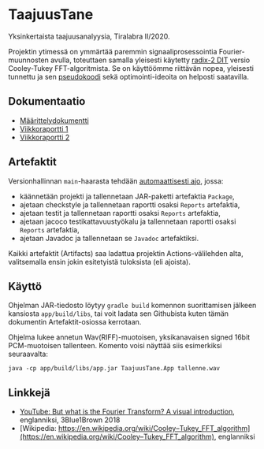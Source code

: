 # TaajuusTane
Yksinkertaista taajuusanalyysia, Tiralabra II/2020.

Projektin ytimessä on ymmärtää paremmin signaaliprosessointia Fourier-muunnosten avulla, toteuttaen samalla yleisesti käytetty [radix-2 DIT](https://en.wikipedia.org/wiki/Cooley–Tukey_FFT_algorithm#The_radix-2_DIT_case) versio Cooley-Tukey FFT-algoritmista. Se on käyttöömme riittävän nopea, yleisesti tunnettu ja sen [pseudokoodi](https://en.wikipedia.org/wiki/Cooley–Tukey_FFT_algorithm#Pseudocode) sekä optimointi-ideoita on helposti saatavilla.

## Dokumentaatio
- [Määrittelydokumentti](dokumentaatio/maarittelydokumentti.md)
- [Viikkoraportti 1](dokumentaatio/viikkoraportti-1.md)
- [Viikkoraportti 2](dokumentaatio/viikkoraportti-2.md)

## Artefaktit
Versionhallinnan `main`-haarasta tehdään [automaattisesti ajo](https://github.com/Segrel/TaajuusTane/actions), jossa:
- käännetään projekti ja tallennetaan JAR-paketti artefaktia `Package`,
- ajetaan checkstyle ja tallennetaan raportti osaksi `Reports` artefaktia,
- ajetaan testit ja tallennetaan raportti osaksi `Reports` artefaktia,
- ajetaan jacoco testikattavuustyökalu ja tallennetaan raportti osaksi `Reports` artefaktia,
- ajetaan Javadoc ja tallennetaan se `Javadoc` artefaktiksi.

Kaikki artefaktit (Artifacts) saa ladattua projektin Actions-välilehden alta, valitsemalla ensin jokin esitetyistä tuloksista (eli ajoista).

## Käyttö
Ohjelman JAR-tiedosto löytyy `gradle build` komennon suorittamisen jälkeen kansiosta `app/build/libs`, tai voit ladata sen Githubista kuten tämän dokumentin Artefaktit-osiossa kerrotaan.

Ohjelma lukee annetun Wav(RIFF)-muotoisen, yksikanavaisen signed 16bit PCM-muotoisen tallenteen. Komento voisi näyttää siis esimerkiksi seuraavalta:
```
java -cp app/build/libs/app.jar TaajuusTane.App tallenne.wav
```

## Linkkejä
- [YouTube: But what is the Fourier Transform? A visual introduction](https://www.youtube.com/watch?v=spUNpyF58BY), englanniksi, 3Blue1Brown 2018
- [Wikipedia: https://en.wikipedia.org/wiki/Cooley–Tukey_FFT_algorithm](https://en.wikipedia.org/wiki/Cooley–Tukey_FFT_algorithm), englanniksi
